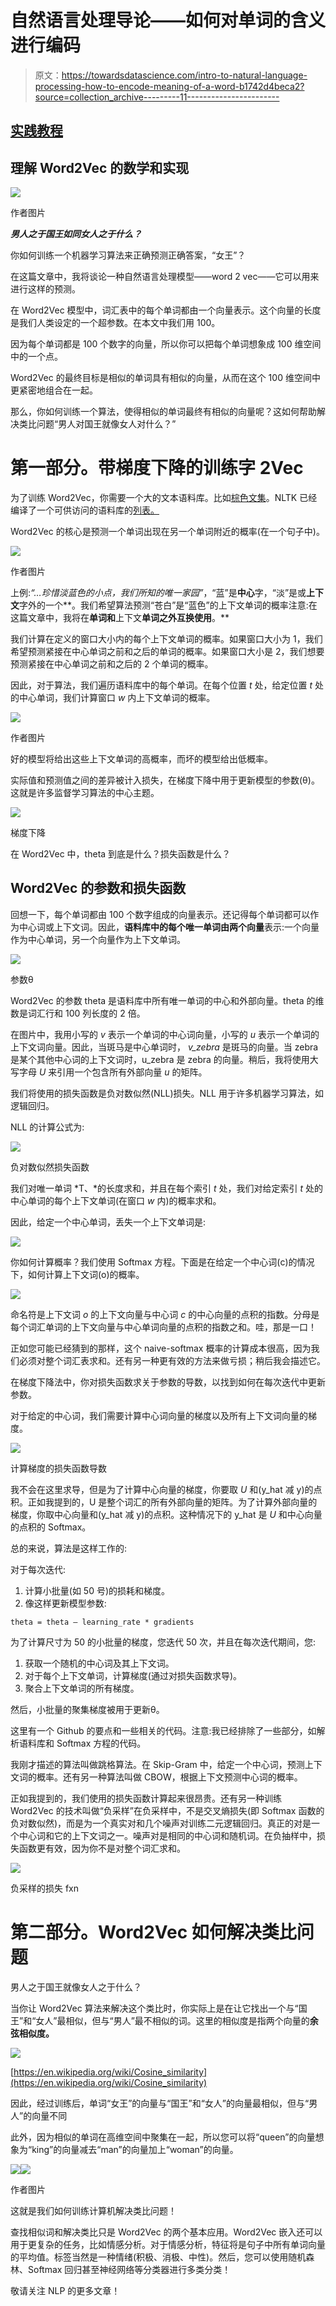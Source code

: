 # 自然语言处理导论——如何对单词的含义进行编码

> 原文：<https://towardsdatascience.com/intro-to-natural-language-processing-how-to-encode-meaning-of-a-word-b1742d4beca2?source=collection_archive---------11----------------------->

## [实践教程](https://towardsdatascience.com/tagged/hands-on-tutorials)

## 理解 Word2Vec 的数学和实现

![](img/0df221f8b2d355b4e81526ecd8177fa6.png)

作者图片

***男人之于国王如同女人之于什么？***

你如何训练一个机器学习算法来正确预测正确答案，“女王”？

在这篇文章中，我将谈论一种自然语言处理模型——word 2 vec——它可以用来进行这样的预测。

在 Word2Vec 模型中，词汇表中的每个单词都由一个向量表示。这个向量的长度是我们人类设定的一个超参数。在本文中我们用 100。

因为每个单词都是 100 个数字的向量，所以你可以把每个单词想象成 100 维空间中的一个点。

Word2Vec 的最终目标是相似的单词具有相似的向量，从而在这个 100 维空间中更紧密地组合在一起。

那么，你如何训练一个算法，使得相似的单词最终有相似的向量呢？这如何帮助解决类比问题“男人对国王就像女人对什么？”

# 第一部分。带梯度下降的训练字 2Vec

为了训练 Word2Vec，你需要一个大的文本语料库。比如[棕色文集](https://en.wikipedia.org/wiki/Brown_Corpus)。NLTK 已经编译了一个可供访问的语料库的[列表。](http://www.nltk.org/nltk_data/)

Word2Vec 的核心是预测一个单词出现在另一个单词附近的概率(在一个句子中)。

![](img/033cd1d03facff27266dd4f14c9bd342.png)

作者图片

上例:*“…珍惜淡蓝色的小点，我们所知的唯一家园”*，“蓝”是**中心**字，“淡”是或**上下文**字外的一个**。我们希望算法预测“苍白”是“蓝色”的上下文单词的概率注意:在这篇文章中，我将在**单词和**上下文**单词之外互换使用**。**

我们计算在定义的窗口大小内的每个上下文单词的概率。如果窗口大小为 1，我们希望预测紧接在中心单词之前和之后的单词的概率。如果窗口大小是 2，我们想要预测紧接在中心单词之前和之后的 2 个单词的概率。

因此，对于算法，我们遍历语料库中的每个单词。在每个位置 *t* 处，给定位置 *t* 处的中心单词，我们计算窗口 *w* 内上下文单词的概率。

![](img/1acde0f8fc8524b4735f65c7df23cbf8.png)

作者图片

好的模型将给出这些上下文单词的高概率，而坏的模型给出低概率。

实际值和预测值之间的差异被计入损失，在梯度下降中用于更新模型的参数(θ)。这就是许多监督学习算法的中心主题。

![](img/52286d041a470c21df34c450a9fef19b.png)

梯度下降

在 Word2Vec 中，theta 到底是什么？损失函数是什么？

## Word2Vec 的参数和损失函数

回想一下，每个单词都由 100 个数字组成的向量表示。还记得每个单词都可以作为中心词或上下文词。因此，**语料库中的每个唯一单词由两个向量**表示:一个向量作为中心单词，另一个向量作为上下文单词。

![](img/7eda33e7159fdc3d58107282e5855198.png)

参数θ

Word2Vec 的参数 theta 是语料库中所有唯一单词的中心和外部向量。theta 的维数是词汇行和 100 列长度的 2 倍。

在图片中，我用小写的 *v* 表示一个单词的中心词向量，小写的 *u* 表示一个单词的上下文词向量。因此，当斑马是中心单词时， *v_zebra* 是斑马的向量。当 zebra 是某个其他中心词的上下文词时，u_zebra 是 zebra 的向量。稍后，我将使用大写字母 *U* 来引用一个包含所有外部向量 *u* 的矩阵。

我们将使用的损失函数是负对数似然(NLL)损失。NLL 用于许多机器学习算法，如逻辑回归。

NLL 的计算公式为:

![](img/9e1d7111ad113f5ff09e651ad4c7c66e.png)

负对数似然损失函数

我们对唯一单词 *T、*的长度求和，并且在每个索引 *t* 处，我们对给定索引 *t* 处的中心单词的每个上下文单词(在窗口 *w* 内)的概率求和。

因此，给定一个中心单词，丢失一个上下文单词是:

![](img/9ec590f8aa06c3e525393dc3e1ac65dc.png)

你如何计算概率？我们使用 Softmax 方程。下面是在给定一个中心词(c)的情况下，如何计算上下文词(o)的概率。

![](img/8bb771022b8ea32605cd895ff0f7add4.png)

命名符是上下文词 *o* 的上下文向量与中心词 *c* 的中心向量的点积的指数。分母是每个词汇单词的上下文向量与中心单词向量的点积的指数之和。哇，那是一口！

正如您可能已经猜到的那样，这个 naive-softmax 概率的计算成本很高，因为我们必须对整个词汇表求和。还有另一种更有效的方法来做亏损；稍后我会描述它。

在梯度下降法中，你对损失函数求关于参数的导数，以找到如何在每次迭代中更新参数。

对于给定的中心词，我们需要计算中心词向量的梯度以及所有上下文词向量的梯度。

![](img/eda852432dbdde68093da07b6c3f140c.png)

计算梯度的损失函数导数

我不会在这里求导，但是为了计算中心向量的梯度，你要取 *U* 和(y_hat 减 y)的点积。正如我提到的，U 是整个词汇的所有外部向量的矩阵。为了计算外部向量的梯度，你取中心向量和(y_hat 减 y)的点积。这种情况下的 y_hat 是 *U* 和中心向量的点积的 Softmax。

总的来说，算法是这样工作的:

对于每次迭代:

1.  计算小批量(如 50 号)的损耗和梯度。
2.  像这样更新模型参数:

`theta = theta — learning_rate * gradients`

为了计算尺寸为 50 的小批量的梯度，您迭代 50 次，并且在每次迭代期间，您:

1.  获取一个随机的中心词及其上下文词。
2.  对于每个上下文单词，计算梯度(通过对损失函数求导)。
3.  聚合上下文单词的所有梯度。

然后，小批量的聚集梯度被用于更新θ。

这里有一个 Github 的要点和一些相关的代码。注意:我已经排除了一些部分，如解析语料库和 Softmax 方程的代码。

我刚才描述的算法叫做跳格算法。在 Skip-Gram 中，给定一个中心词，预测上下文词的概率。还有另一种算法叫做 CBOW，根据上下文预测中心词的概率。

正如我提到的，我们使用的损失函数计算起来很昂贵。还有另一种训练 Word2Vec 的技术叫做“负采样”在负采样中，不是交叉熵损失(即 Softmax 函数的负对数似然)，而是为一个真实对和几个噪声对训练二元逻辑回归。真正的对是一个中心词和它的上下文词之一。噪声对是相同的中心词和随机词。在负抽样中，损失函数更有效，因为你不是对整个词汇求和。

![](img/b3e1f206c325c31165bf01955d92caf0.png)

负采样的损失 fxn

# 第二部分。Word2Vec 如何解决类比问题

男人之于国王就像女人之于什么？

当你让 Word2Vec 算法来解决这个类比时，你实际上是在让它找出一个与“国王”和“女人”最相似，但与“男人”最不相似的词。这里的相似度是指两个向量的**余弦相似度。**

![](img/ae2e8925bcfdd6fc28e52268964a1420.png)

[https://en.wikipedia.org/wiki/Cosine_similarity](https://en.wikipedia.org/wiki/Cosine_similarity)

因此，经过训练后，单词“女王”的向量与“国王”和“女人”的向量最相似，但与“男人”的向量不同

此外，因为相似的单词在高维空间中聚集在一起，所以您可以将“queen”的向量想象为“king”的向量减去“man”的向量加上“woman”的向量。

![](img/a5ec3bd534081eb5ab84f5d22b80f8c1.png)![](img/006142d4fd57fc77151aeb322034aaf0.png)

作者图片

这就是我们如何训练计算机解决类比问题！

查找相似词和解决类比只是 Word2Vec 的两个基本应用。Word2Vec 嵌入还可以用于更复杂的任务，比如情感分析。对于情感分析，特征将是句子中所有单词向量的平均值。标签当然是一种情绪(积极、消极、中性)。然后，您可以使用随机森林、Softmax 回归甚至神经网络等分类器进行多类分类！

敬请关注 NLP 的更多文章！